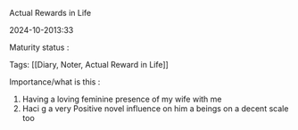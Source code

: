 
Actual Rewards in Life

2024-10-2013:33

Maturity  status : 

Tags: [[Diary, Noter, Actual Reward in Life]]

Importance/what is this  : 



1. Having a loving feminine presence of my wife with me  
2. Haci g a very Positive novel influence on him a beings on a decent scale too 